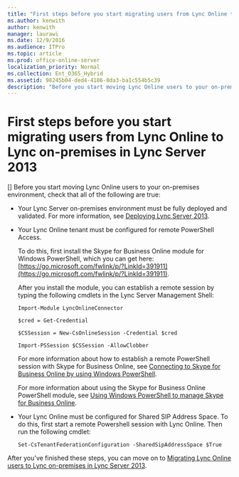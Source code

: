 ```yaml
---
title: "First steps before you start migrating users from Lync Online to Lync on-premises in Lync Server 2013"
ms.author: kenwith
author: kenwith
manager: laurawi
ms.date: 12/9/2016
ms.audience: ITPro
ms.topic: article
ms.prod: office-online-server
localization_priority: Normal
ms.collection: Ent_O365_Hybrid
ms.assetid: 98245b04-ded4-4186-8da3-ba1c554b5c39
description: "Before you start moving Lync Online users to your on-premises environment, check that all of the following are true:"
---
```


# First steps before you start migrating users from Lync Online to Lync on-premises in Lync Server 2013
[]
Before you start moving Lync Online users to your on-premises environment, check that all of the following are true:
  
- Your Lync Server on-premises environment must be fully deployed and validated. For more information, see [Deploying Lync Server 2013](deploying-lync-server-2013.md). 
    
- Your Lync Online tenant must be configured for remote PowerShell Access.
    
    To do this, first install the Skype for Business Online module for Windows PowerShell, which you can get here: [https://go.microsoft.com/fwlink/p/?LinkId=391911](https://go.microsoft.com/fwlink/p/?LinkId=391911).
    
    After you install the module, you can establish a remote session by typing the following cmdlets in the Lync Server Management Shell:
    
  ```
  Import-Module LyncOnlineConnector
  ```

  ```
  $cred = Get-Credential
  ```

  ```
  $CSSession = New-CsOnlineSession -Credential $cred
  ```

  ```
  Import-PSSession $CSSession -AllowClobber
  ```

    For more information about how to establish a remote PowerShell session with Skype for Business Online, see [Connecting to Skype for Business Online by using Windows PowerShell](connecting-to-skype-for-business-online-by-using-windows-powershell.md).
    
    For more information about using the Skype for Business Online PowerShell module, see [Using Windows PowerShell to manage Skype for Business Online](using-windows-powershell-to-manage-skype-for-business-online.md).
    
- Your Lync Online must be configured for Shared SIP Address Space. To do this, first start a remote Powershell session with Lync Online. Then run the following cmdlet:
    
  ```
  Set-CsTenantFederationConfiguration -SharedSipAddressSpace $True
  ```

After you've finished these steps, you can move on to [Migrating Lync Online users to Lync on-premises in Lync Server 2013](migrating-lync-online-users-to-lync-on-premises.md).
  

